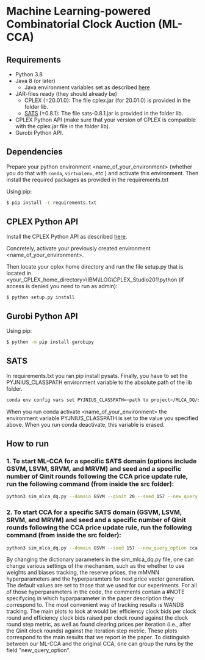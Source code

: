 # Machine Learning-powered Combinatorial Clock Auction (ML-CCA)


## Requirements

* Python 3.8
* Java 8 (or later)
  * Java environment variables set as described [here](https://pyjnius.readthedocs.io/en/stable/installation.html#installation)
* JAR-files ready (they should already be)
  * CPLEX (=20.01.0): The file cplex.jar (for 20.01.0) is provided in the folder lib.
  * [SATS](http://spectrumauctions.org/) (=0.8.1): The file sats-0.8.1.jar is provided in the folder lib.
* CPLEX Python API (make sure that your version of CPLEX is compatible with the cplex.jar file in the folder lib).
* Gurobi Python API.

## Dependencies

Prepare your python environment <name_of_your_environment> (whether you do that with `conda`, `virtualenv`, etc.) and activate this environment. Then install the required packages as provided in the requirements.txt

Using pip:
```bash
$ pip install -r requirements.txt

```

## CPLEX Python API

Install the CPLEX Python API as described [here](https://www.ibm.com/docs/en/icos/20.1.0?topic=cplex-setting-up-python-api).

Concretely, activate your previously created environment <name_of_your_environment>. 

Then locate your cplex home directory and run the file setup.py that is located in <your_CPLEX_home_directory>\IBM\ILOG\CPLEX_Studio201\python (if access is denied you need to run as admin):

```bash
$ python setup.py install

```

## Gurobi Python API
Using pip:
```bash
$ python -m pip install gurobipy

```


## SATS
In requirements.txt you ran pip install pysats. Finally, you have to set the PYJNIUS_CLASSPATH environment variable to the absolute path of the lib folder.

```bash
conda env config vars set PYJNIUS_CLASSPATH=<path to project>/MLCA_DQ/src/lib
```

When you run conda activate <name_of_your_environment> the environment variable PYJNIUS_CLASSPATH is set to the value you specified above. When you run conda deactivate, this variable is erased.


## How to run

### 1. To start ML-CCA for a specific SATS domain (options include GSVM, LSVM, SRVM, and MRVM) and seed and a specific number of Qinit rounds following the CCA price update rule,  run the following command (from inside the src folder):
```bash
python3 sim_mlca_dq.py --domain GSVM --qinit 20 --seed 157 --new_query_option gd_linear_prices_on_W_v3
```

### 2. To start CCA for a specific SATS domain (GSVM, LSVM, SRVM, and MRVM) and seed and a specific number of Qinit rounds following the CCA price update rule,  run the following command (from inside the src folder):
```bash
python3 sim_mlca_dq.py --domain GSVM --seed 157 --new_query_option cca
```
By changing the dictionary parameters in the sim_mlca_dq.py file, one can change various settings of the mechanism, such as the whether to use weights and biases tracking, the reserve prices, the mMVNN hyperparameters and the hyperparamters for next price vector generation. The default values are set to those that we used for our experiments. For all of those hyperparameters in the code, the comments contain a #NOTE specifycing in which hyparparameter in the paper description they correspond to. 
The most convenient way of tracking results is WANDB tracking. 
The main plots to look at would be: efficiency clock bids per clock round and efficiency clock bids raised per clock round against the clock round step metric, as well as found clearing prices per iteration (i.e., after the Qinit clock rounds) against the iteration step metric. These plots correspond to the main results that we report in the paper. 
To distinguish between our ML-CCA and the original CCA, one can group the runs by the field "new_query_option". 




